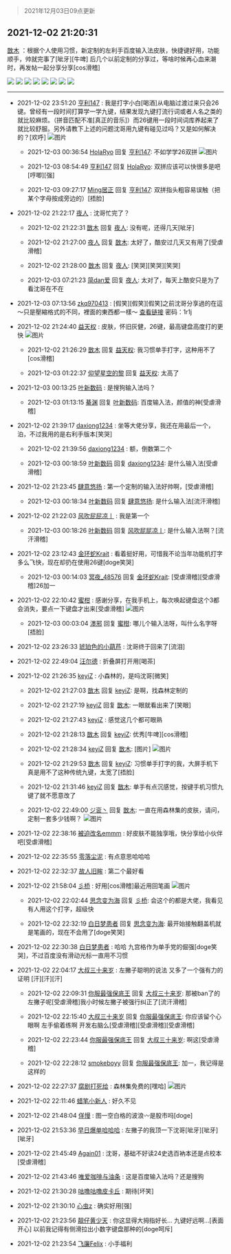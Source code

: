 > 2021年12月03日09点更新
<link rel="stylesheet" href="https://cdn.jsdelivr.net/gh/taotie6/sampleJSON@main/css/photo_show.css">
<meta name="referrer" content="no-referrer" />


 ## 2021-12-02 21:20:31 

 [㪚木](https://www.coolapk.com/feed/31863651?shareKey=ZGYzMDE3NzhhNmQxNjFhOGQwZWU~) ：根据个人使用习惯，新定制的左利手百度输入法皮肤，快捷键好用，功能顺手，帅就完事了[呲牙][牛啤]
后几个以前定制的分享过，等啥时候再心血来潮时，再发帖一起分享分享[cos滑稽] 

<div class="album">
<img class="img-item" src="https://image.coolapk.com/feed/2021/1202/21/1081091_0399a686_1179_9119_149@324x702.gif" />
<img class="img-item" src="https://image.coolapk.com/feed/2021/1202/21/1081091_723d25c7_1179_9125_587@1080x2340.jpeg" />
<img class="img-item" src="https://image.coolapk.com/feed/2021/1202/21/1081091_2d10b3b0_1179_9137_381@1080x2340.jpeg" />
<img class="img-item" src="https://image.coolapk.com/feed/2021/1202/21/1081091_eceb2f9a_1179_9143_57@1080x2340.jpeg" />
<img class="img-item" src="https://image.coolapk.com/feed/2021/1202/21/1081091_da917704_1179_915_638@1080x2340.jpeg" />
<img class="img-item" src="https://image.coolapk.com/feed/2021/1202/21/1081091_85676b4d_1179_916_537@1080x2340.jpeg" />
<img class="img-item" src="https://image.coolapk.com/feed/2021/1202/21/1081091_8c5e0096_1179_9164_415@1080x2340.jpeg" />
<img class="img-item" src="https://image.coolapk.com/feed/2021/1202/21/1081091_3e694c69_1179_9166_374@1080x2340.jpeg" />
</div>

 ------- 

- 2021-12-02 23:51:20 [亨利147](uid=2147238) : 我是打字小白[喝酒]从电脑过渡过来只会26键。曾经有一段时间打算学一学九键，结果发现九键打流行词或者人名之类的就比较麻烦。（拼音匹配不准[真正的音乐]）而26键用一段时间词库养起来了就比较舒服。另外请教下上述的问题沈哥用九键有碰见过吗？又是如何解决的？[欢呼] ![图片](https://image.coolapk.com/feed/2021/1202/23/2147238_fda88908_0279_6011_636@1440x2880.jpeg)

    - 2021-12-03 00:36:54 [HolaRyo](uid=870579) 回复 [亨利147](uid=2147238): 不如学学26双拼 ![图片](https://image.coolapk.com/feed/2021/1203/00/870579_c1e93bc7_3013_4168_868@1080x2160.jpeg)

    - 2021-12-03 08:54:49 [亨利147](uid=2147238) 回复 [HolaRyo](uid=870579): 双拼应该可以快很多是吧[哼唧][强] 

    - 2021-12-03 09:27:17 [Ming居正](uid=3232346) 回复 [亨利147](uid=2147238): 双拼指头粗容易误触（把某个字母按成旁边的）[捂脸] 

- 2021-12-02 21:22:17 [夜人](uid=561987) : 沈哥忙完了？ 

    - 2021-12-02 21:22:31 [㪚木](uid=1081091) 回复 [夜人](uid=561987): 没有呢，还得几天[呲牙] 

    - 2021-12-02 21:27:00 [夜人](uid=561987) 回复 [㪚木](uid=1081091): 太好了，酷安过几天又有用了[受虐滑稽] 

    - 2021-12-02 21:28:00 [㪚木](uid=1081091) 回复 [夜人](uid=561987): [笑哭][笑哭][笑哭] 

    - 2021-12-03 07:21:23 [简dan爱](uid=489546) 回复 [夜人](uid=561987): 太对了，每天上酷安只是为了看沈哥在不在 

- 2021-12-03 07:13:56 [zkq970413](uid=1309703) : [假笑][假笑][假笑]之前沈哥分享過的在這～只是壓縮格式的不同，裡面的東西都一樣～
<a class="feed-link-url" href="https://zkq.lanzouo.com/b0eqicmib" title="https://zkq.lanzouo.com/b0eqicmib" target="_blank" rel="nofollow">查看链接</a>
密码：1r1j 

- 2021-12-02 21:24:40 [益天权](uid=1248032) : 皮肤，怀旧灰健，26键，最高键盘高度打的更快 ![图片](https://image.coolapk.com/feed/2021/1202/21/1248032_4fae74ba_1479_3488_281@1080x2160.jpeg)

    - 2021-12-02 21:26:29 [㪚木](uid=1081091) 回复 [益天权](uid=1248032): 我习惯单手打字，这种用不了[cos滑稽] 

    - 2021-12-03 01:22:37 [仰望星空的黎](uid=1961388) 回复 [益天权](uid=1248032): 太高了 

- 2021-12-03 00:13:25 [叶新数码](uid=4087136) : 是搜狗输入法吗？ 

    - 2021-12-03 01:13:15 [綦渊](uid=3253379) 回复 [叶新数码](uid=4087136): 百度输入法，颜值的神[受虐滑稽] 

- 2021-12-02 21:39:17 [daxiong1234](uid=293333) : 坐等大佬分享，我还在用最后一个，泊，不过我用的是右利手版本[笑哭] 

    - 2021-12-02 21:39:56 [daxiong1234](uid=293333) : 额，倒数第二个 

    - 2021-12-03 00:18:59 [叶新数码](uid=4087136) 回复 [daxiong1234](uid=293333): 是什么输入法[受虐滑稽] 

- 2021-12-02 21:23:45 [肆意悠扬](uid=1097678) : 第一个定制的输入法好帅啊，[受虐滑稽] 

    - 2021-12-03 00:18:34 [叶新数码](uid=4087136) 回复 [肆意悠扬](uid=1097678): 是什么输入法[流汗滑稽] 

- 2021-12-02 21:22:03 [风吹屁屁凉丨](uid=1281922) : 我是第一个 

    - 2021-12-03 00:18:26 [叶新数码](uid=4087136) 回复 [风吹屁屁凉丨](uid=1281922): 是什么输入法啊？[流汗滑稽] 

- 2021-12-02 23:12:43 [金环蛇Krait](uid=4270064) : 看着挺好用，可惜我不论当年功能机打字多么飞快，现在却扔在使用26键[doge笑哭] 

    - 2021-12-03 00:14:03 [冥夜_48576](uid=2739572) 回复 [金环蛇Krait](uid=4270064): [受虐滑稽][受虐滑稽]26加一 

- 2021-12-02 22:10:42 [蜜柑](uid=1097842) : 感谢分享，在我手机上，每次唤起键盘这个3都会消失，要点一下键盘才出来[受虐滑稽] ![图片](https://image.coolapk.com/feed/2021/1202/22/1097842_3e1823b2_4241_1184_16@1440x3168.jpeg)

    - 2021-12-03 00:03:04 [濹邪](uid=1210426) 回复 [蜜柑](uid=1097842): 哪儿个输入法呀，叫什么名字呀[捂脸] 

- 2021-12-02 23:26:33 [琥珀色的小葫芦](uid=3670859) : 沈哥终于回来了[流泪] 

- 2021-12-02 22:49:04 [汪尔德](uid=1595236) : 折叠屏打开用[喝茶] 

- 2021-12-02 21:26:35 [keyiZ](uid=2767964) : 小森林的，是吗沈哥[微笑] 

    - 2021-12-02 21:27:03 [㪚木](uid=1081091) 回复 [keyiZ](uid=2767964): 是啊，找森林定制的 

    - 2021-12-02 21:27:19 [keyiZ](uid=2767964) 回复 [㪚木](uid=1081091): 一眼就看出来了[笑眼] 

    - 2021-12-02 21:27:43 [keyiZ](uid=2767964) : 感觉这几个都可眼熟 

    - 2021-12-02 21:28:13 [㪚木](uid=1081091) 回复 [keyiZ](uid=2767964): 优秀[牛啤][cos滑稽] 

    - 2021-12-02 21:28:34 [keyiZ](uid=2767964) 回复 [㪚木](uid=1081091): [图片] ![图片](https://image.coolapk.com/feed/2021/1202/21/2767964_00ffc806_1712_5683_527@1080x2280.jpeg)

    - 2021-12-02 21:29:53 [㪚木](uid=1081091) 回复 [keyiZ](uid=2767964): 习惯单手打字的我，大屏手机下真是用不了这种传统九键，太宽了[捂脸] 

    - 2021-12-02 21:31:46 [keyiZ](uid=2767964) 回复 [㪚木](uid=1081091): 单手有点沉感觉，按键手机习惯九键了就不愿意改了 

    - 2021-12-02 22:49:00 [ジ衮丶](uid=494451) 回复 [㪚木](uid=1081091): 一直在用森林集的皮肤，请问，定制一套多少钱啊？ ![图片](https://image.coolapk.com/feed/2021/1202/22/494451_431fdf32_6539_0261_734@1440x3216.jpeg)

- 2021-12-02 22:38:16 [被迫改名emmm](uid=3302275) : 好皮肤不能独享哦，快分享给小伙伴吧[受虐滑稽] 

- 2021-12-02 22:35:55 [零落尘泥](uid=3648294) : 有点意思哈哈哈 

- 2021-12-02 22:32:37 [故人旧眸](uid=5481001) : 第二个最好看 

- 2021-12-02 21:58:04 [彡桥](uid=3740933) : 好用[cos滑稽]最近用回笔画 ![图片](https://image.coolapk.com/feed/2021/1202/21/3740933_99a035d3_3483_1648_763@1080x1224.jpeg)

    - 2021-12-02 22:02:44 [思念变为海](uid=3297485) 回复 [彡桥](uid=3740933): 会这个的都是大佬，我看见有人用这个打字，超级快 

    - 2021-12-02 22:32:19 [白日梦患者](uid=533502) 回复 [思念变为海](uid=3297485): 最开始接触翻盖机就是笔画的，现在不会用了[doge笑哭] 

- 2021-12-02 22:30:38 [白日梦患者](uid=533502) : 哈哈 九宫格作为单手党的倔强[doge笑哭]，不过百度没有滑动光标一直用不习惯 

- 2021-12-02 22:04:17 [大叔三十来岁](uid=5360167) : 左撇子聪明的说法  又多了一个强有力的证明   [汗][汗][汗] 

    - 2021-12-02 22:09:31 [你服最强保底王](uid=3268736) 回复 [大叔三十来岁](uid=5360167): 那被ban了的左撇子呢[受虐滑稽]我小时候左撇子被强行纠正了[流汗滑稽] 

    - 2021-12-02 22:15:40 [大叔三十来岁](uid=5360167) 回复 [你服最强保底王](uid=3268736): 你应该留个心眼啊  左手偷着练啊  开发右脑么[受虐滑稽][受虐滑稽][受虐滑稽] 

    - 2021-12-02 22:23:44 [你服最强保底王](uid=3268736) 回复 [大叔三十来岁](uid=5360167): 啊这[受虐滑稽] 

    - 2021-12-02 22:28:12 [smokeboyy](uid=2528202) 回复 [你服最强保底王](uid=3268736): 加一，我记得是这样的 

- 2021-12-02 22:27:37 [腐剧打死给](uid=1391153) : 森林集免费的[嘿哈] ![图片](https://image.coolapk.com/feed/2021/1202/22/1391153_93358286_5255_9535_115@1080x2340.jpeg)

- 2021-12-02 22:11:46 [蜡笔小新人](uid=4236945) : 好久不见 

- 2021-12-02 21:48:04 [佯慢](uid=888105) : 图一空白格的波浪〰是股市吗[doge] 

- 2021-12-02 21:53:36 [早日爆单哈哈哈](uid=2188936) : 左撇子的我顶一下沈哥[呲牙][呲牙][呲牙] 

- 2021-12-02 21:45:49 [Again01](uid=1699691) : 沈哥，基础不好读24史选百衲本还是点校本[受虐滑稽] 

- 2021-12-02 21:43:46 [唯爱咖啡与油条](uid=2799079) : 这是百度输入法吗？还是搜狗 

- 2021-12-02 21:30:28 [咕噜咕噜皮卡丘](uid=3531276) : 期待[坏笑] 

- 2021-12-02 21:30:10 [心虫z](uid=151532) : 确实好用[强] 

- 2021-12-02 21:23:56 [靓仔黄少天](uid=1708269) : 你这显得大拇指好长…
九键好远啊…[表面开心]
以前我记得有侧滑拉出小数字键盘那种的[doge呵斥] 

- 2021-12-02 21:23:54 [飞廉Felix](uid=900024) : 小手福利 

